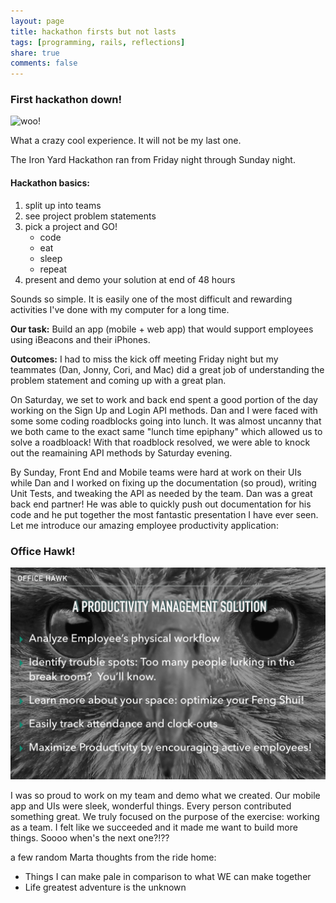 ```yaml
---
layout: page
title: hackathon firsts but not lasts
tags: [programming, rails, reflections]
share: true
comments: false
---
```


### First hackathon down!  

![woo!](https://media4.giphy.com/media/BlsoHMmwpB0gU/200.gif)

What a crazy cool experience.  It will not be my last one.

The Iron Yard Hackathon ran from Friday night through Sunday night.

#### Hackathon basics:

1. split up into teams
2. see project problem statements
3. pick a project and GO!
	- code
	- eat
	- sleep
	- repeat
4. present and demo your solution at end of 48 hours

Sounds so simple.  It is easily one of the most difficult and rewarding activities I've done with my computer for a long time.

<b>Our task:</b> Build an app (mobile + web app) that would support employees using iBeacons and their iPhones.  

<b>Outcomes:</b>
I had to miss the kick off meeting Friday night but my teammates (Dan, Jonny, Cori, and Mac) did a great job of understanding the problem statement and coming up with a great plan.  

On Saturday, we set to work and back end spent a good portion of the day working on the Sign Up and Login API methods.  Dan and I were faced with some some coding roadblocks going into lunch.  It was almost uncanny that we both came to the exact same "lunch time epiphany" which allowed us to solve a roadbloack!  With that roadblock resolved, we were able to knock out the reamaining API methods by Saturday evening.  

By Sunday, Front End and Mobile teams were hard at work on their UIs while Dan and I worked on fixing up the documentation (so proud), writing Unit Tests, and tweaking the API as needed by the team.  Dan was a great back end partner!  He was able to quickly push out documentation for his code and he put together the most fantastic presentation I have ever seen.  Let me introduce our amazing employee productivity application:

<h3>Office Hawk!</h3>

![Office Hawk!](/images/office_hawk.png)

I was so proud to work on my team and demo what we created.  Our mobile app and UIs were sleek, wonderful things.  Every person contributed something great.  We truly focused on the purpose of the exercise: working as a team.  I felt like we succeeded and it made me want to build more things.  Soooo when's the next one?!??

a few random Marta thoughts from the ride home:

- Things I can make pale in comparison to what WE can make together
- Life greatest adventure is the unknown
